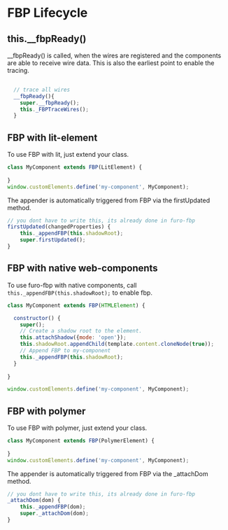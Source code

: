 # FBP Lifecycle

## this.__fbpReady()
__fbpReady() is called, when the wires are registered and the components are able to receive wire data.
This is also the earliest point to enable the tracing.

```javascript
  
  // trace all wires
  __fbpReady(){
    super.__fbpReady();
    this._FBPTraceWires();
  }

```


## FBP with lit-element
To use FBP with lit, just extend your class.
```javascript
class MyComponent extends FBP(LitElement) {
  
}
window.customElements.define('my-component', MyComponent);
```

The appender is automatically triggered from FBP via the firstUpdated method.
```javascript
// you dont have to write this, its already done in furo-fbp
firstUpdated(changedProperties) {
    this._appendFBP(this.shadowRoot);
    super.firstUpdated();
}
```



## FBP with native web-components
To use furo-fbp with native components, call `this._appendFBP(this.shadowRoot);` to enable fbp.

```javascript
class MyComponent extends FBP(HTMLElement) {

  constructor() {
    super();
    // Create a shadow root to the element.
    this.attachShadow({mode: 'open'});
    this.shadowRoot.appendChild(template.content.cloneNode(true));
    // Append FBP to my-component
    this._appendFBP(this.shadowRoot);
  }
 
}

window.customElements.define('my-component', MyComponent);

```


## FBP with polymer
To use FBP with polymer, just extend your class.
```javascript
class MyComponent extends FBP(PolymerElement) {
  
}
window.customElements.define('my-component', MyComponent);
```

The appender is automatically triggered from FBP via the _attachDom method.
```javascript
// you dont have to write this, its already done in furo-fbp
_attachDom(dom) {
    this._appendFBP(dom);
    super._attachDom(dom);
}
```
